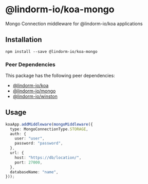 # @lindorm-io/koa-mongo
Mongo Connection middleware for @lindorm-io/koa applications

## Installation
```shell script
npm install --save @lindorm-io/koa-mongo
```

### Peer Dependencies
This package has the following peer dependencies: 
* [@lindorm-io/koa](https://www.npmjs.com/package/@lindorm-io/koa)
* [@lindorm-io/mongo](https://www.npmjs.com/package/@lindorm-io/mongo)
* [@lindorm-io/winston](https://www.npmjs.com/package/@lindorm-io/winston)

## Usage

```typescript
koaApp.addMiddleware(mongoMiddleware({
  type: MongoConnectionType.STORAGE,
  auth: {
    user: "user",
    password: "password",
  },
  url: {
    host: "https://db/location/",
    port: 27000,
  },
  databaseName: "name",
}));
```
